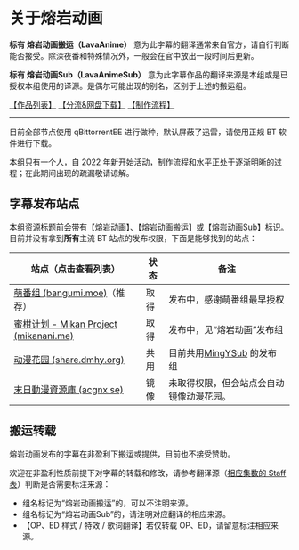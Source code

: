 # 关于熔岩动画

**标有 熔岩动画搬运（LavaAnime）** 意为此字幕的翻译通常来自官方，请自行判断能否接受。除深夜番和特殊情况外，一般会在官中放出一段时间后更新。

**标有 熔岩动画Sub（LavaAnimeSub）** 意为此字幕作品的翻译来源是本组或是已授权本组使用的译源。是偶尔可能出现的别名，区别于上述的搬运组。

[【作品列表】](/list) [【分流&amp;网盘下载】](pan) [【制作流程】](how)

---

目前全部节点使用 qBittorrentEE 进行做种，默认屏蔽了迅雷，请使用正规 BT 软件进行下载。

本组只有一个人，自 2022 年新开始活动，制作流程和水平正处于逐渐明晰的过程；在此期间出现的疏漏敬请谅解。

## 字幕发布站点

本组资源标题前会带有【熔岩动画】、【熔岩动画搬运】或【熔岩动画Sub】标识。目前并没有拿到**所有**主流 BT 站点的发布权限，下面是能够找到的站点：

| 站点（点击查看列表）                                                                                               | 状态 | 备注                                                  |
| ------------------------------------------------------------------------------------------------------------------ | ---- | ----------------------------------------------------- |
| [萌番组 (bangumi.moe)](https://bangumi.moe/tag/61f41a5f57d0f000073c6ced)（推荐）                                      | 取得 | 发布中，感谢萌番组最早授权                            |
| [蜜柑计划 - Mikan Project (mikanani.me)](https://mikanani.me/Home/PublishGroup/365)                                   | 取得 | 发布中，见“熔岩动画”发布组                          |
| [动漫花园 (share.dmhy.org)](https://share.dmhy.org/topics/list/user_id/755364)                                        | 共用 | 目前共用[MingYSub](https://www.mingysub.top/#/) 的发布组 |
| [末日動漫資源庫 (acgnx.se)](https://share.acgnx.se/search.php?sort_id=0&keyword=%E7%86%94%E5%B2%A9%E5%8A%A8%E7%94%BB) | 镜像 | 未取得权限，但会站点会自动镜像动漫花园。              |

## 搬运转载

熔岩动画发布的字幕在非盈利下搬运或提供，目前也不接受赞助。

欢迎在非盈利性质前提下对字幕的转载和修改，请参考翻译源（[相应集数的 Staff 表](how)）判断是否需要标注来源：

* 组名标记为“熔岩动画搬运”的，可以不注明来源。
* 组名标记为“熔岩动画Sub”的，请注明对应翻译的相应来源。
* 【OP、ED 样式 / 特效 / 歌词翻译】若仅转载 OP、ED，请留意标注相应来源。
